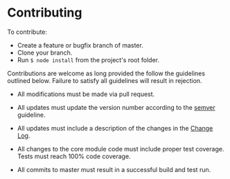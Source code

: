 # Contributing

To contribute:

* Create a feature or bugfix branch of master.
* Clone your branch.
* Run `$ node install` from the project's root folder.

Contributions are welcome as long provided the follow the guidelines outlined below.  Failure to satisfy all guidelines will result in rejection.

* All modifications must be made via pull request.

* All updates must update the version number according to the [semver](http://semver.org/) guideline.

* All updates must include a description of the changes in the [Change Log](CHANGELOG.md).

* All changes to the core module code must include proper test coverage.  Tests must reach 100% code coverage.

* All commits to master must result in a successful build and test run.